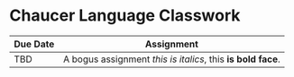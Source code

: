 # Chaucer Language Classwork

| Due Date | Assignment |
|----------|------------|
|TBD | A bogus assignment *this is italics*, this **is bold face**. |

